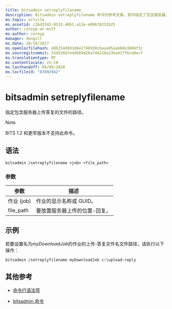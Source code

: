 ```yaml
---
title: bitsadmin setreplyfilename
description: Bitsadmin setreplyfilename 命令的参考文章，其中指定了包含服务器上传答复的文件的路径。
ms.topic: article
ms.assetid: c26d3342-0533-40b1-a13e-e09678232b25
author: coreyp-at-msft
ms.author: coreyp
manager: dongill
ms.date: 10/16/2017
ms.openlocfilehash: dd6254d0d3d642796930cbaaa95aa668e3886f3c
ms.sourcegitcommit: 53d526bfeddb89d28af44210a23ba417f6ce0ecf
ms.translationtype: MT
ms.contentlocale: zh-CN
ms.lasthandoff: 08/06/2020
ms.locfileid: "87892942"
---
```

# <a name="bitsadmin-setreplyfilename"></a>bitsadmin setreplyfilename

指定包含服务器上传答复的文件的路径。

> [!NOTE]
> BITS 1.2 和更早版本不支持此命令。

## <a name="syntax"></a>语法

```
bitsadmin /setreplyfilename <job> <file_path>
```

### <a name="parameters"></a>参数

| 参数 | 描述 |
| -------------- | -------------- |
| 作业 (job) | 作业的显示名称或 GUID。 |
| file_path | 要放置服务器上传的位置-回复。 |

## <a name="examples"></a>示例

若要设置名为*myDownloadJob*的作业的上传-答复文件名文件路径，请执行以下操作：

```
bitsadmin /setreplyfilename myDownloadJob c:\upload-reply
```

## <a name="additional-references"></a>其他参考

- [命令行语法项](command-line-syntax-key.md)

- [bitsadmin 命令](bitsadmin.md)

